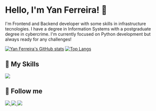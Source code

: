 # Hello, I'm Yan Ferreira! 👋
I'm Frontend and Backend developer with some skills in infrastructure tecnologies. I have a degree in Information Systems with a postgraduate degree in cybercrime.
I'm currently focused on Python development but always ready for any challenges!

[![Yan Ferreira's GitHub stats](https://github-readme-stats.vercel.app/api?username=yanvferreira&show_icons=true&theme=radical)](https://github.com/anuraghazra/github-readme-stats)
[![Top Langs](https://github-readme-stats.vercel.app/api/top-langs/?username=yanvferreira&theme=radical)](https://github.com/anuraghazra/github-readme-stats)

## 🚀 My Skills
  <a href="https://skillicons.dev">
    <img src="https://skillicons.dev/icons?i=py,php,html,css,bootstrap,wordpress,mysql,postgres,bash,linux,vim,vscode,git" />
  </a>

## 📱 Follow me
  <a href="https://www.linkedin.com/in/yan-ferreira-39b44072/" target="_blank">
    <img src="https://img.shields.io/badge/LinkedIn-0077B5?style=for-the-badge&logo=linkedin&logoColor=white" />
  </a>
  
  <a href="https://www.instagram.com/yanfcosta/" target="_blank">
    <img src="https://img.shields.io/badge/Instagram-E4405F?style=for-the-badge&logo=instagram&logoColor=white" />
  </a>
  
  <a href="https://twitter.com/YanFerreira92" target="_blank">
    <img src="https://img.shields.io/badge/Twitter-1DA1F2?style=for-the-badge&logo=twitter&logoColor=white" />
  </a>
 <!-- <a href="" target="_blank">
    <img src="https://img.shields.io/badge/Discord-7289DA?style=for-the-badge&logo=discord&logoColor=white" />
  </a>

**yanvferreira/yanvferreira** is a ✨ _special_ ✨ repository because its `README.md` (this file) appears on your GitHub profile.

Here are some ideas to get you started:

- 🔭 I’m currently working on ...
- 🌱 I’m currently learning ...
- 👯 I’m looking to collaborate on ...
- 🤔 I’m looking for help with ...
- 💬 Ask me about ...
- 📫 How to reach me: ...
- 😄 Pronouns: ...
- ⚡ Fun fact: ...

Repo | URL | Data
---|---|---
Scripts|[Acessar](https://github.com/yanvferreira/scripts)|JUL23
Curso em Vídeo|[Acessar](https://github.com/yanvferreira/Ola-Mundo)|JUL23
```tESTE```
-->
